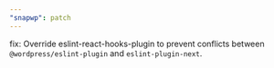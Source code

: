 ```yaml
---
"snapwp": patch
---
```


fix: Override eslint-react-hooks-plugin to prevent conflicts between `@wordpress/eslint-plugin` and `eslint-plugin-next`.
